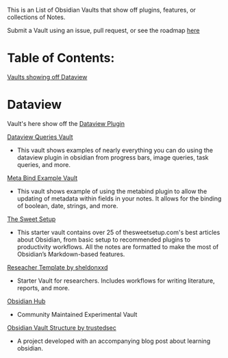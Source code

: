 This is an List of Obsidian Vaults that show off plugins, features, or collections of Notes.

Submit a Vault using an issue, pull request, or see the roadmap [here](https://sharing.clickup.com/20142484/l/6-194212601-1/list)

# Table of Contents:

[Vaults showing off Dataview](#Dataview)

# Dataview 
Vault's here show off the [Dataview Plugin](https://github.com/blacksmithgu/obsidian-dataview)

[Dataview Queries Vault](https://github.com/s-blu/obsidian_dataview_example_vault)
- This vault shows examples of nearly everything you can do using the dataview plugin in obsidian from progress bars, image queries, task queries, and more.


[Meta Bind Example Vault](https://github.com/mProjectsCode/obsidian-meta-bind-plugin/tree/master/exampleVault)
- This vault shows example of using the metabind plugin to allow the updating of metadata within fields in your notes. It allows for the binding of boolean, date, strings, and more.


[The Sweet Setup](https://thesweetsetup.com/wp-content/uploads/2021/12/sweet-setup-obsidian-starter-vault.zip)
- This starter vault contains over 25 of thesweetsetup.com's best articles about Obsidian, from basic setup to recommended plugins to productivity workflows. All the notes are formatted to make the most of Obsidian’s Markdown-based features.


[Reseacher Template by sheldonxxd](https://github.com/sheldonxxd/obsidian_vault_template_for_researcher)
- Starter Vault for researchers. Includes workflows for writing literature, reports, and more.


[Obsidian Hub](https://github.com/obsidian-community/obsidian-hub)
- Community Maintained Experimental Vault

[Obsidian Vault Structure by trustedsec](https://github.com/trustedsec/Obsidian-Vault-Structure)
- A project developed with an accompanying blog post about learning obsidian.
